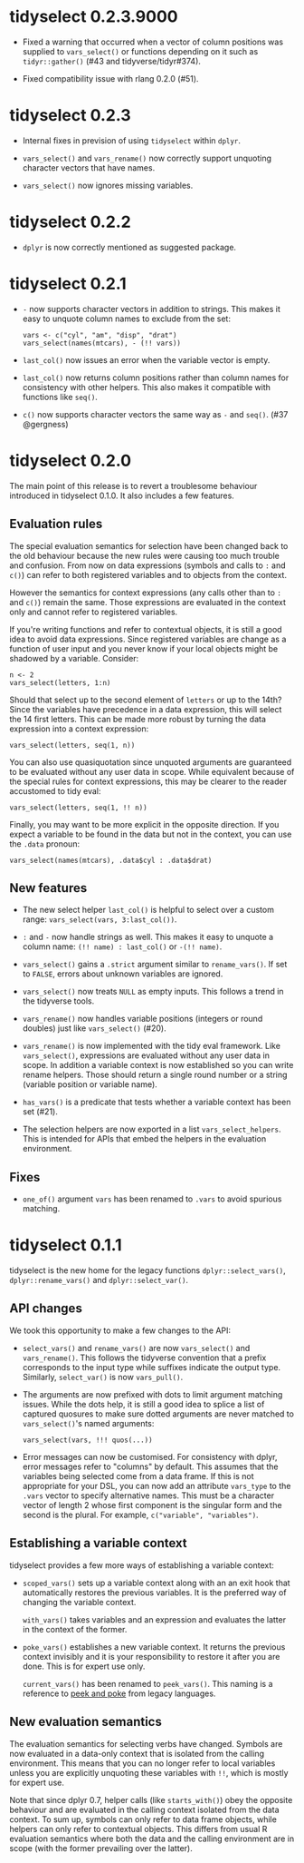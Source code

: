 
# tidyselect 0.2.3.9000

* Fixed a warning that occurred when a vector of column positions was
  supplied to `vars_select()` or functions depending on it such as
  `tidyr::gather()` (#43 and tidyverse/tidyr#374).

* Fixed compatibility issue with rlang 0.2.0 (#51).


# tidyselect 0.2.3

* Internal fixes in prevision of using `tidyselect` within `dplyr`.

* `vars_select()` and `vars_rename()` now correctly support unquoting
  character vectors that have names.

* `vars_select()` now ignores missing variables.


# tidyselect 0.2.2

* `dplyr` is now correctly mentioned as suggested package.


# tidyselect 0.2.1

* `-` now supports character vectors in addition to strings. This
  makes it easy to unquote column names to exclude from the set:

  ```{r}
  vars <- c("cyl", "am", "disp", "drat")
  vars_select(names(mtcars), - (!! vars))
  ```

* `last_col()` now issues an error when the variable vector is empty.

* `last_col()` now returns column positions rather than column names
  for consistency with other helpers. This also makes it compatible
  with functions like `seq()`.

* `c()` now supports character vectors the same way as `-` and `seq()`.
  (#37 @gergness)


# tidyselect 0.2.0

The main point of this release is to revert a troublesome behaviour
introduced in tidyselect 0.1.0. It also includes a few features.


## Evaluation rules

The special evaluation semantics for selection have been changed
back to the old behaviour because the new rules were causing too
much trouble and confusion. From now on data expressions (symbols
and calls to `:` and `c()`) can refer to both registered variables
and to objects from the context.

However the semantics for context expressions (any calls other than
to `:` and `c()`) remain the same. Those expressions are evaluated
in the context only and cannot refer to registered variables.

If you're writing functions and refer to contextual objects, it is
still a good idea to avoid data expressions. Since registered
variables are change as a function of user input and you never know
if your local objects might be shadowed by a variable. Consider:

```
n <- 2
vars_select(letters, 1:n)
```

Should that select up to the second element of `letters` or up to
the 14th? Since the variables have precedence in a data expression,
this will select the 14 first letters. This can be made more robust
by turning the data expression into a context expression:

```
vars_select(letters, seq(1, n))
```

You can also use quasiquotation since unquoted arguments are
guaranteed to be evaluated without any user data in scope. While
equivalent because of the special rules for context expressions,
this may be clearer to the reader accustomed to tidy eval:

```{r}
vars_select(letters, seq(1, !! n))
```

Finally, you may want to be more explicit in the opposite direction.
If you expect a variable to be found in the data but not in the
context, you can use the `.data` pronoun:

```{r}
vars_select(names(mtcars), .data$cyl : .data$drat)
```

## New features

* The new select helper `last_col()` is helpful to select over a
  custom range: `vars_select(vars, 3:last_col())`.

* `:` and `-` now handle strings as well. This makes it easy to
  unquote a column name: `(!! name) : last_col()` or `-(!! name)`.

* `vars_select()` gains a `.strict` argument similar to
  `rename_vars()`.  If set to `FALSE`, errors about unknown variables
  are ignored.

* `vars_select()` now treats `NULL` as empty inputs. This follows a
  trend in the tidyverse tools.

* `vars_rename()` now handles variable positions (integers or round
  doubles) just like `vars_select()` (#20).

* `vars_rename()` is now implemented with the tidy eval framework.
  Like `vars_select()`, expressions are evaluated without any user
  data in scope. In addition a variable context is now established so
  you can write rename helpers. Those should return a single round
  number or a string (variable position or variable name).

* `has_vars()` is a predicate that tests whether a variable context
  has been set (#21).

* The selection helpers are now exported in a list
  `vars_select_helpers`.  This is intended for APIs that embed the
  helpers in the evaluation environment.


## Fixes

* `one_of()` argument `vars` has been renamed to `.vars` to avoid
  spurious matching.


# tidyselect 0.1.1

tidyselect is the new home for the legacy functions
`dplyr::select_vars()`, `dplyr::rename_vars()` and
`dplyr::select_var()`.


## API changes

We took this opportunity to make a few changes to the API:

* `select_vars()` and `rename_vars()` are now `vars_select()` and
  `vars_rename()`. This follows the tidyverse convention that a prefix
  corresponds to the input type while suffixes indicate the output
  type. Similarly, `select_var()` is now `vars_pull()`.

* The arguments are now prefixed with dots to limit argument matching
  issues. While the dots help, it is still a good idea to splice a
  list of captured quosures to make sure dotted arguments are never
  matched to `vars_select()`'s named arguments:

  ```
  vars_select(vars, !!! quos(...))
  ```

* Error messages can now be customised. For consistency with dplyr,
  error messages refer to "columns" by default. This assumes that the
  variables being selected come from a data frame. If this is not
  appropriate for your DSL, you can now add an attribute `vars_type`
  to the `.vars` vector to specify alternative names. This must be a
  character vector of length 2 whose first component is the singular
  form and the second is the plural. For example, `c("variable",
  "variables")`.


## Establishing a variable context

tidyselect provides a few more ways of establishing a variable
context:

* `scoped_vars()` sets up a variable context along with an an exit
  hook that automatically restores the previous variables. It is the
  preferred way of changing the variable context.

  `with_vars()` takes variables and an expression and evaluates the
  latter in the context of the former.

* `poke_vars()` establishes a new variable context. It returns the
  previous context invisibly and it is your responsibility to restore
  it after you are done. This is for expert use only.

  `current_vars()` has been renamed to `peek_vars()`. This naming is a
  reference to [peek and poke](https://en.wikipedia.org/wiki/PEEK_and_POKE)
  from legacy languages.


## New evaluation semantics

The evaluation semantics for selecting verbs have changed. Symbols are
now evaluated in a data-only context that is isolated from the calling
environment. This means that you can no longer refer to local variables
unless you are explicitly unquoting these variables with `!!`, which
is mostly for expert use.

Note that since dplyr 0.7, helper calls (like `starts_with()`) obey
the opposite behaviour and are evaluated in the calling context
isolated from the data context. To sum up, symbols can only refer to
data frame objects, while helpers can only refer to contextual
objects. This differs from usual R evaluation semantics where both
the data and the calling environment are in scope (with the former
prevailing over the latter).
